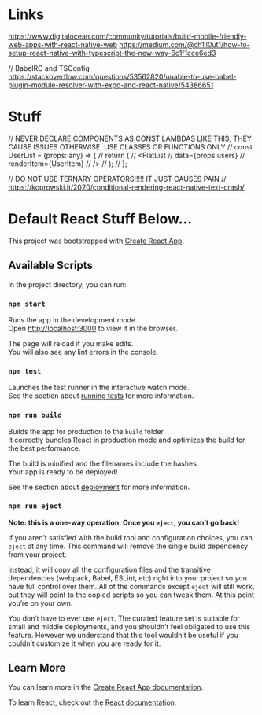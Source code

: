 # Links
https://www.digitalocean.com/community/tutorials/build-mobile-friendly-web-apps-with-react-native-web
https://medium.com/@ch1ll0ut1/how-to-setup-react-native-with-typescript-the-new-way-6c1f1cce6ed3

// BabelRC and TSConfig
https://stackoverflow.com/questions/53562820/unable-to-use-babel-plugin-module-resolver-with-expo-and-react-native/54386651

# Stuff

// NEVER DECLARE COMPONENTS AS CONST LAMBDAS LIKE THIS, THEY CAUSE ISSUES OTHERWISE. USE CLASSES OR FUNCTIONS ONLY
// const UserList = (props: any) => {
//     return (
//         <FlatList
//             data={props.users}
//             renderItem={UserItem}
//         />
//     );
// };

// DO NOT USE TERNARY OPERATORS!!!!! IT JUST CAUSES PAIN
// https://koprowski.it/2020/conditional-rendering-react-native-text-crash/

# Default React Stuff Below...

This project was bootstrapped with [Create React App](https://github.com/facebook/create-react-app).

## Available Scripts

In the project directory, you can run:

### `npm start`

Runs the app in the development mode.<br />
Open [http://localhost:3000](http://localhost:3000) to view it in the browser.

The page will reload if you make edits.<br />
You will also see any lint errors in the console.

### `npm test`

Launches the test runner in the interactive watch mode.<br />
See the section about [running tests](https://facebook.github.io/create-react-app/docs/running-tests) for more information.

### `npm run build`

Builds the app for production to the `build` folder.<br />
It correctly bundles React in production mode and optimizes the build for the best performance.

The build is minified and the filenames include the hashes.<br />
Your app is ready to be deployed!

See the section about [deployment](https://facebook.github.io/create-react-app/docs/deployment) for more information.

### `npm run eject`

**Note: this is a one-way operation. Once you `eject`, you can’t go back!**

If you aren’t satisfied with the build tool and configuration choices, you can `eject` at any time. This command will remove the single build dependency from your project.

Instead, it will copy all the configuration files and the transitive dependencies (webpack, Babel, ESLint, etc) right into your project so you have full control over them. All of the commands except `eject` will still work, but they will point to the copied scripts so you can tweak them. At this point you’re on your own.

You don’t have to ever use `eject`. The curated feature set is suitable for small and middle deployments, and you shouldn’t feel obligated to use this feature. However we understand that this tool wouldn’t be useful if you couldn’t customize it when you are ready for it.

## Learn More

You can learn more in the [Create React App documentation](https://facebook.github.io/create-react-app/docs/getting-started).

To learn React, check out the [React documentation](https://reactjs.org/).
